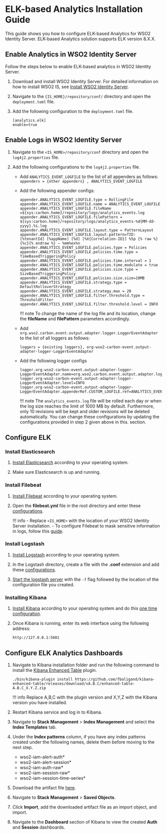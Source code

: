 # ELK-based Analytics Installation Guide

This guide shows you how to configure ELK-based Analytics for WSO2 Identity Server.  ELK-based Analytics solution supports ELK version 8.X.X.

## Enable Analytics in WSO2 Identity Server

Follow the steps below to enable ELK-based analytics in WSO2 Identity Server.

1. Download and install WSO2 Identity Server. For detailed information
   on how to install WSO2 IS, see [Install WSO2 Identity Server]({{base_path}}/deploy/get-started/install/).

2. Navigate to the `{IS_HOME}/repository/conf/` directory and open the `deployment.toml` file.

3. Add the following configuration to the `deployment.toml` file.

    ```
    [analytics.elk]
    enable=true
    ```

## Enable Logs in WSO2 Identity Server

1. Navigate to the `<IS_HOME>/repository/conf` directory and open the `log4j2.properties` file.

2. Add the following configurations to the `log4j2.properties` file.

    - Add `ANALYTICS_EVENT_LOGFILE` to the list of all appenders as follows: <br />
        `appenders = {other appenders} , ANALYTICS_EVENT_LOGFILE`

    - Add the following appender configs:

        ```
        appender.ANALYTICS_EVENT_LOGFILE.type = RollingFile
        appender.ANALYTICS_EVENT_LOGFILE.name = ANALYTICS_EVENT_LOGFILE
        appender.ANALYTICS_EVENT_LOGFILE.fileName =${sys:carbon.home}/repository/logs/analytics_events.log
        appender.ANALYTICS_EVENT_LOGFILE.filePattern = ${sys:carbon.home}/repository/logs/analytics_events-%d{MM-dd-yyyy}.%i.log
        appender.ANALYTICS_EVENT_LOGFILE.layout.type = PatternLayout
        appender.ANALYTICS_EVENT_LOGFILE.layout.pattern=TID: [%tenantId] [%appName] [%d] [%X{Correlation-ID}] %5p {% raw %}{%c}{% endraw %} — %mm%ex%n
        appender.ANALYTICS_EVENT_LOGFILE.policies.type = Policies
        appender.ANALYTICS_EVENT_LOGFILE.policies.time.type = TimeBasedTriggeringPolicy
        appender.ANALYTICS_EVENT_LOGFILE.policies.time.interval = 1
        appender.ANALYTICS_EVENT_LOGFILE.policies.time.modulate = true
        appender.ANALYTICS_EVENT_LOGFILE.policies.size.type = SizeBasedTriggeringPolicy
        appender.ANALYTICS_EVENT_LOGFILE.policies.size.size=10MB
        appender.ANALYTICS_EVENT_LOGFILE.strategy.type = DefaultRolloverStrategy
        appender.ANALYTICS_EVENT_LOGFILE.strategy.max = 20
        appender.ANALYTICS_EVENT_LOGFILE.filter.threshold.type = ThresholdFilter
        appender.ANALYTICS_EVENT_LOGFILE.filter.threshold.level = INFO
        ```

        !!! note
            To change the name of the log file and its location, change the **fileName** and **filePattern** parameters accordingly.

    - Add `org.wso2.carbon.event.output.adapter.logger.LoggerEventAdapter` to the list of all loggers as follows:
        ```
        loggers = {existing loggers}, org-wso2-carbon-event.output-adapter-logger-LoggerEventAdapter
        ```
    - Add the following logger configs
        ```
        logger.org-wso2-carbon-event.output-adapter-logger-LoggerEventAdapter.name=org.wso2.carbon.event.output.adapter.logger.LoggerEventAdapter
        logger.org-wso2-carbon-event.output-adapter-logger-LoggerEventAdapter.level=INFO
        logger.org-wso2-carbon-event.output-adapter-logger-LoggerEventAdapter.appenderRef.CUSTOM_LOGFILE.ref=ANALYTICS_EVENT_LOGFILE
        ```

        !!! note
            The `analytics_events.log` file will be rolled each day or when the log size reaches the limit of 1000 MB by default. Furthermore, only 10 revisions will be kept and older revisions will be deleted automatically. You can change these configurations by updating the configurations provided in step 2 given above in this. section.

## Configure ELK

### Install Elasticsearch

1. [Install Elasticsearch](https://www.elastic.co/guide/en/elasticsearch/reference/current/install-elasticsearch.html) according to your operating system.

2. Make sure Elasticsearch is up and running.

### Install Filebeat
1. [Install Filebeat](https://www.elastic.co/guide/en/beats/filebeat/current/filebeat-installation-configuration.html#installation) according to your operating system.

2. Open the **filebeat.yml** file in the root directory and enter these [configurations](https://github.com/wso2-extensions/identity-elk-integration/blob/main/filebeat/filebeat.yml).

    !!! info
        - Replace `<IS_HOME>` with the location of your WSO2 Identity Server installation.
        - To configure Filebeat to mask sensitive information in logs, follow this [guide]({{base_path}}/deploy/monitor/elk-mask-sensitive-information-in-logs).


### Install Logstash
 
1. [Install Logstash](https://www.elastic.co/guide/en/logstash/current/installing-logstash.html) according to your operating system.
2. In the Logstash directory, create a file with the **.conf** extension and add these [configurations](https://github.com/wso2-extensions/identity-elk-integration/blob/main/logstash/logstash-filebeat.conf).

3.  [Start the logstash server](https://www.elastic.co/guide/en/logstash/8.1/running-logstash-command-line.html#running-logstash-command-line) with the `-f` flag followed by the location of the configuration file you created.


### Installing Kibana
1. [Install Kibana](https://www.elastic.co/guide/en/elastic-stack-get-started/current/get-started-elastic-stack.html#install-kibana) according to your operating system and do this [one time configuration](https://www.elastic.co/guide/en/elasticsearch/reference/8.2/configuring-stack-security.html#stack-start-with-security).


2. Once Kibana is running, enter its web interface using the following address:
    ```
    http://127.0.0.1:5601
    ```

## Configure ELK Analytics Dashboards

1. Navigate to Kibana installation folder and run the following command to install the [Kibana Enhanced Table](https://github.com/fbaligand/kibana-enhanced-table) plugin.

    ```
    ./bin/kibana-plugin install https://github.com/fbaligand/kibana-enhanced-table/releases/download/vA.B.C/enhanced-table-A.B.C_X.Y.Z.zip
    ```

    !!! info
        Replace A,B,C with the plugin version and X,Y,Z with the Kibana version you have installed.

2. Restart Kibana service and log in to Kibana.

3. Navigate to **Stack Management** > **Index Management** and select the **Index Templates** tab.

4. Under the **Index patterns** column, if you have any index patterns created under the following names, delete them before moving to the next step.

     - wso2-iam-alert-auth*
     - wso2-iam-alert-session*
     - wso2-iam-auth-raw*
     - wso2-iam-session-raw*
     - wso2-iam-session-time-series*

5. Download the artifact file [here]({{base_path}}/assets/img/elk-analytics/kibana-8-x-auth-and-session.ndjson).

6. Navigate to **Stack Management** > **Saved Objects**.

7. Click **Import**, add the downloaded artifact file as an import object, and import.

9. Navigate to the **Dashboard** section of Kibana to view the created **Auth** and **Session** dashboards.
